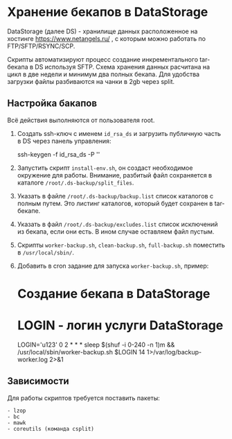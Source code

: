 # Хранение бекапов в DataStorage

DataStorage (далее DS) - хранилище данных расположенное на хостинге https://www.netangels.ru/ , с которым можно работать по FTP/SFTP/RSYNC/SCP.

Скрипты автоматизируют процесс создание инкрементального tar-бекапа в DS используя SFTP.
Схема хранения данных расчитана на цикл в две недели и минимум два полных бекапа. Для удобства загрузки файлы разбиваются на чанки в 2gb через split.

## Настройка бакапов
Всё действия выполняются от пользователя root.

1. Создать ssh-ключ с именем `id_rsa_ds` и загрузить публичную часть в DS через панель управления:

    ssh-keygen -f id_rsa_ds -P ''

2. Запустить скрипт `install-env.sh`, он создаст необходимое окружение для работы. Внимание, разбитый файл сохраняется в каталоге `/root/.ds-backup/split_files`.

3. Указать в файле `/root/.ds-backup/backup.list` список каталогов с полным путем. Это листинг каталогов, который будет сохранен в tar-бекапе.

4. Указать в файл `/root/.ds-backup/excludes.list` список исключений из бекапа, если они есть. В ином случае оставляем файл пустым.

5. Скрипты `worker-backup.sh`, `clean-backup.sh`, `full-backup.sh` поместить в `/usr/local/sbin/`.

6. Добавить в cron задание для запуска `worker-backup.sh`, пример:

    # Создание бекапа в DataStorage
    # LOGIN - логин услуги DataStorage
    LOGIN='u123'
    0 2 * * *   sleep $(shuf -i 0-240 -n 1)m && /usr/local/sbin/worker-backup.sh $LOGIN 14 1>/var/log/backup-worker.log 2>&1

## Зависимости
Для работы скриптов требуется поставить пакеты:

    - lzop
    - bc
    - mawk
    - coreutils (команда csplit)

